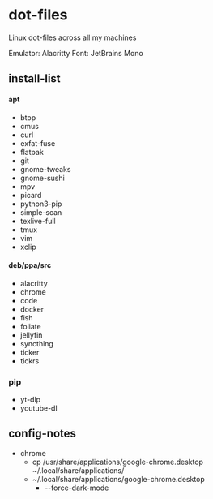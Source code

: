 # dot-files
Linux dot-files across all my machines

Emulator: Alacritty
Font: JetBrains Mono

## install-list
#### apt
- btop
- cmus
- curl
- exfat-fuse
- flatpak
- git
- gnome-tweaks
- gnome-sushi
- mpv
- picard
- python3-pip
- simple-scan
- texlive-full
- tmux
- vim
- xclip

#### deb/ppa/src
- alacritty
- chrome
- code
- docker
- fish
- foliate
- jellyfin
- syncthing
- ticker
- tickrs

### pip
- yt-dlp
- youtube-dl

## config-notes
- chrome
    - cp /usr/share/applications/google-chrome.desktop ~/.local/share/applications/
    - ~/.local/share/applications/google-chrome.desktop
        - --force-dark-mode

